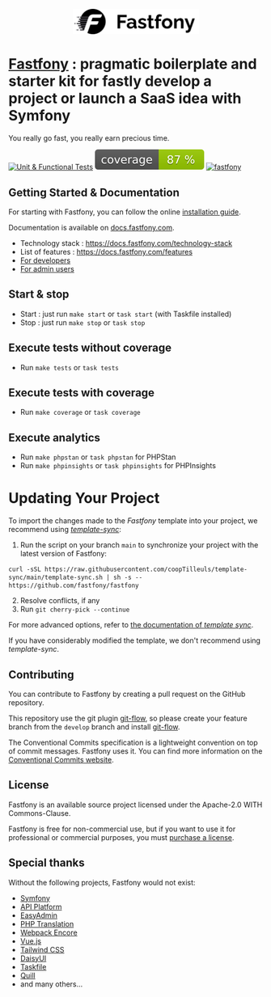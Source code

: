 <p align="center"><a href="https://fastfony.com" target="_blank">
    <img src="assets/images/Fastfony-black.svg" alt="Fastfony" style="width: 250px">
</a></p>

# [Fastfony](https://fastfony.com) : pragmatic boilerplate and starter kit for fastly develop a project or launch a SaaS idea with Symfony

You really go fast, you really earn precious time.

<a href="https://github.com/fastfony/fastfony/actions/workflows/test.yaml"><img src="https://github.com/fastfony/fastfony/actions/workflows/test.yaml/badge.svg" alt="Unit & Functional Tests"></a>
[![Test Coverage](https://github.com/fastfony/fastfony/blob/badges/coverage.svg?raw=true)](https://github.com/fastfony/fastfony/actions/workflows/test.yaml)
[![fastfony](https://wakapi.dev/api/badge/neothone/interval:any/label:fastfony)](https://github.com/fastfony/fastfony)

## Getting Started & Documentation

For starting with Fastfony, you can follow the online [installation guide](https://docs.fastfony.com/for-developers/install-start).

Documentation is available on [docs.fastfony.com](https://docs.fastfony.com/).

- Technology stack : https://docs.fastfony.com/technology-stack
- List of features : https://docs.fastfony.com/features
- [For developers](https://docs.fastfony.com/for-developers)
- [For admin users](https://docs.fastfony.com/for-admin-users)

## Start & stop

- Start : just run `make start` or `task start` (with Taskfile installed)
- Stop : just run `make stop` or `task stop`

## Execute tests without coverage

- Run `make tests` or `task tests`

## Execute tests with coverage

- Run `make coverage` or `task coverage`

## Execute analytics

- Run `make phpstan` or `task phpstan` for PHPStan
- Run `make phpinsights` or `task phpinsights` for PHPInsights

# Updating Your Project

To import the changes made to the _Fastfony_ template into your project, we recommend using
[_template-sync_](https://github.com/coopTilleuls/template-sync):

1. Run the script on your branch `main` to synchronize your project with the latest version of Fastfony:

```console
curl -sSL https://raw.githubusercontent.com/coopTilleuls/template-sync/main/template-sync.sh | sh -s -- https://github.com/fastfony/fastfony
```

2. Resolve conflicts, if any
3. Run `git cherry-pick --continue`

For more advanced options, refer to [the documentation of _template sync_](https://github.com/coopTilleuls/template-sync#template-sync).

If you have considerably modified the template, we don't recommend using _template-sync_.

## Contributing

You can contribute to Fastfony by creating a pull request on the GitHub repository.

This repository use the git plugin [git-flow](https://github.com/nvie/gitflow), so please create your feature branch from the `develop` branch and install [git-flow](https://git-flow.readthedocs.io/fr/latest/index.html).

The Conventional Commits specification is a lightweight convention on top of commit messages. Fastfony uses it. You can find more information on the [Conventional Commits website](https://www.conventionalcommits.org/en/v1.0.0/).

## License

Fastfony is an available source project licensed under the Apache-2.0 WITH Commons-Clause.

Fastfony is free for non-commercial use, but if you want to use it for professional or commercial purposes, you must [purchase a license](https://fastfony.com/products).

## Special thanks

Without the following projects, Fastfony would not exist:

- [Symfony](https://symfony.com)
- [API Platform](https://api-platform.com)
- [EasyAdmin](https://symfony.com/doc/current/bundles/EasyAdminBundle/index.html)
- [PHP Translation](https://php-translation.readthedocs.io)
- [Webpack Encore](https://symfony.com/doc/current/frontend.html)
- [Vue.js](https://vuejs.org)
- [Tailwind CSS](https://tailwindcss.com)
- [DaisyUI](https://daisyui.com)
- [Taskfile](https://taskfile.dev)
- [Quill](https://quilljs.com)
- and many others...
